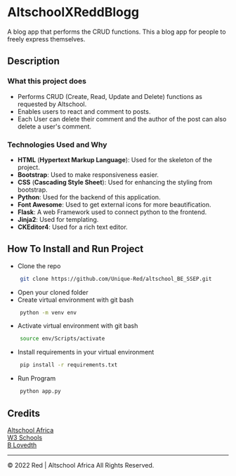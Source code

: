 # AltschoolXReddBlogg
A blog app that performs the CRUD functions. This a blog app for people to freely express themselves. 

## Description
### What this project does
* Performs CRUD (Create, Read, Update and Delete) functions as requested by Altschool.
* Enables users to react and comment to posts.
* Each User can delete their comment and the author of the post can also delete a user's comment.


### Technologies Used and Why
* **HTML** (**Hypertext Markup Language**): Used for the skeleton of the project.
* **Bootstrap**: Used to make responsiveness easier.
* **CSS** (**Cascading Style Sheet**): Used for enhancing the styling from bootstrap.
* **Python**: Used for the backend of this application.
* **Font Awesome**: Used to get external icons for more beautification.
* **Flask**: A web Framework used to connect python to the frontend.
* **Jinja2**: Used for templating.
* **CKEditor4**: Used for a rich text editor.

## How To Install and Run Project
- Clone the repo
```sh
    git clone https://github.com/Unique-Red/altschool_BE_SSEP.git
```
- Open your cloned folder
- Create virtual environment with git bash
```sh
    python -m venv env
```
- Activate virtual environment with git bash
```sh
    source env/Scripts/activate
```
- Install requirements in your virtual environment
```sh
    pip install -r requirements.txt
```
- Run Program
```sh
    python app.py
```

## Credits
[Altschool Africa](https://www.altschoolafrica.com/)
<br>
[W3 Schools](https://www.w3schools.com/)
<br>
[B Lovedth](https://github.com/B-lovedth)


- - -
© 2022 Red | Altschool Africa All Rights Reserved.